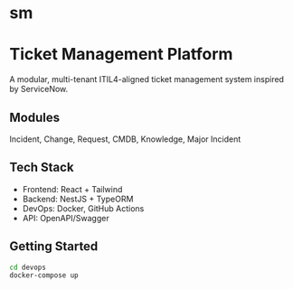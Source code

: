 # sm

# Ticket Management Platform

A modular, multi-tenant ITIL4-aligned ticket management system inspired by ServiceNow.

## Modules
Incident, Change, Request, CMDB, Knowledge, Major Incident

## Tech Stack
- Frontend: React + Tailwind
- Backend: NestJS + TypeORM
- DevOps: Docker, GitHub Actions
- API: OpenAPI/Swagger

## Getting Started
```bash
cd devops
docker-compose up
